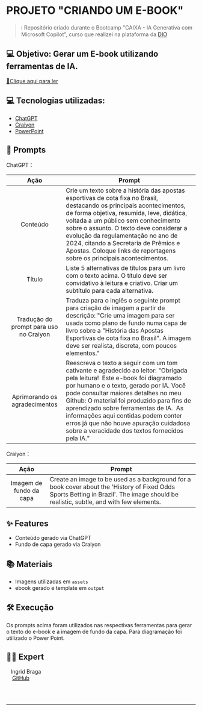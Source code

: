 # PROJETO "CRIANDO UM E-BOOK"

 > ℹ️ Repositório criado durante o Bootcamp "CAIXA - IA Generativa com Microsoft Copilot", curso que realizei na plataforma da [DIO](https://dio.me)

## 💻 Objetivo: Gerar um E-book utilizando ferramentas de IA. 

<a href="https://github.com/eu-ingrid/Criando-um-Ebook/blob/main/outputs/Ebook%20Apostas%20em%20Jogo.pdf" title="View PDF now"> 📕Clique aqui para ler</a>

## 💻 Tecnologias utilizadas:

- [ChatGPT](https://chat.openai.com/) 
- [Craiyon](https://www.craiyon.com/)
- [PowerPoint](https://www.microsoft.com/en/microsoft-365/powerpoint)

## 🧠 Prompts

ChatGPT：

|   Ação   | Prompt                                                                                                                                                                                                                                                                         |
| :------: | ------------------------------------------------------------------------------------------------------------------------------------------------------------------------------------------------------------------------------------------------------------------------------ |
| Conteúdo | Crie um texto sobre a história das apostas esportivas de cota fixa no Brasil, destacando os principais acontecimentos, de forma objetiva, resumida, leve, didática, voltada a um público sem conhecimento sobre o assunto. O texto deve considerar a evolução da regulamentação no ano de 2024, citando a Secretaria de Prêmios e Apostas. Coloque links de reportagens sobre os principais acontecimentos.|
| Título  | Liste 5 alternativas de títulos para um livro com o texto acima. O título deve ser convidativo à leitura e criativo. Criar um subtítulo para cada alternativa. |   
| Tradução do prompt para uso no Craiyon  | Traduza para o inglês o seguinte prompt para criação de imagem a partir de descrição: "Crie uma imagem para ser usada como plano de fundo numa capa de livro sobre a "História das Apostas Esportivas de cota fixa no Brasil". A imagem deve ser realista, discreta, com poucos elementos." |
| Aprimorando os agradecimentos  | Reescreva o texto a seguir com um tom cativante e agradecido ao leitor: "Obrigada pela leitura!​ ​ Este e-book foi diagramado por humano e o texto, gerado por IA. Você pode consultar maiores detalhes no meu Github:​ O material foi produzido para fins de aprendizado sobre ferramentas de IA. ​ As informações aqui contidas podem conter erros já que não houve apuração cuidadosa sobre a veracidade dos textos fornecidos pela IA.​" |


Craiyon：

|  Ação  | Prompt                                                                                 |
| :----: | -------------------------------------------------------------------------------------- |
| Imagem de fundo da capa | Create an image to be used as a background for a book cover about the 'History of Fixed Odds Sports Betting in Brazil'. The image should be realistic, subtle, and with few elements. |


## ✨ Features

- Conteúdo gerado via ChatGPT
- Fundo de capa gerado via Craiyon


## 📚 Materiais

- Imagens utilizadas em `assets`
- ebook gerado e template em `output`


## 🛠️ Execução

Os prompts acima foram utilizados nas respectivas ferramentas para gerar o texto do e-book e a imagem de fundo da capa. Para diagramação foi utilizado o Power Point.


## 👨‍💻 Expert

<p>
    <p>&nbsp&nbsp&nbspIngrid Braga<br>
       &nbsp&nbsp&nbsp
       <a href="https://github.com/eu-ingrid"> GitHub</a>
    </p>
</p>
<br/><br/>

---

